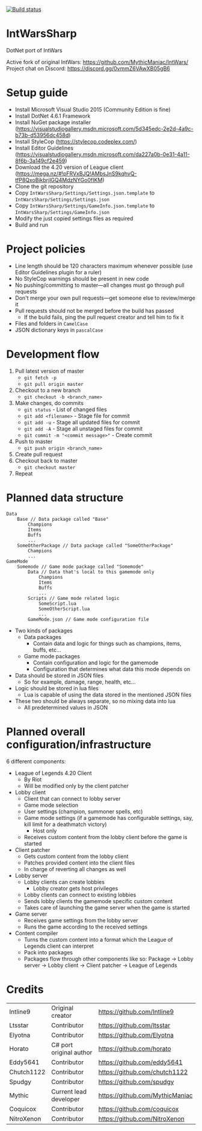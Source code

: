 [![Build status](https://img.shields.io/appveyor/ci/NitroXenon/intwarssharp.svg?style=flat-square)](https://ci.appveyor.com/project/NitroXenon/intwarssharp)  
# IntWarsSharp
DotNet port of IntWars  

Active fork of original IntWars: https://github.com/MythicManiac/IntWars/  
Project chat on Discord: https://discord.gg/0vmmZ6VAwXB05gB6

# Setup guide
* Install Microsoft Visual Studio 2015 (Community Edition is fine)
* Install DotNet 4.6.1 Framework
* Install NuGet package installer (https://visualstudiogallery.msdn.microsoft.com/5d345edc-2e2d-4a9c-b73b-d53956dc458d)
* Install StyleCop (https://stylecop.codeplex.com/)
* Install Editor Guidelines (https://visualstudiogallery.msdn.microsoft.com/da227a0b-0e31-4a11-8f6b-3a149cf2e459)
* Download the 4.20 version of League client (https://mega.nz/#!pFRVxBJQ!AMbsJnS9kqhvQ-tfP8QxoBikbrjlGQ4MdzNYGo0fIKM)
* Clone the git repository
* Copy `IntWarsSharp/Settings/Settings.json.template` to `IntWarsSharp/Settings/Settings.json`
* Copy `IntWarsSharp/Settings/GameInfo.json.template` to `IntWarsSharp/Settings/GameInfo.json`
* Modify the just copied settings files as required
* Build and run

# Project policies
* Line length should be 120 characters maximum whenever possible (use Editor Guidelines plugin for a ruler)
* No StyleCop warnings should be present in new code
* No pushing/committing to master—all changes must go through pull requests
* Don't merge your own pull requests—get someone else to review/merge it
* Pull requests should not be merged before the build has passed
    * If the build fails, ping the pull request creator and tell him to fix it
* Files and folders in `CamelCase`
* JSON dictionary keys in `pascalCase`

# Development flow
1. Pull latest version of master
    * `git fetch -p`
    * `git pull origin master`
2. Checkout to a new branch
    * `git checkout -b <branch_name>`
3. Make changes, do commits
    * `git status` - List of changed files
    * `git add <filename>` - Stage file for commit
    * `git add -u` - Stage all updated files for commit
    * `git add -A` - Stage all unstaged files for commit
    * `git commit -m "<commit message>"` - Create commit
4. Push to master
    * `git push origin <branch_name>`
5. Create pull request
6. Checkout back to master
    * `git checkout master`
7. Repeat

# Planned data structure
```
Data
    Base // Data package called "Base"
        Champions
        Items
        Buffs
        ...
    SomeOtherPackage // Data package called "SomeOtherPackage"
        Champions
        ...
GameMode
    Somemode // Game mode package called "Somemode"
        Data // Data that's local to this gamemode only
            Champions
            Items
            Buffs
            ...
        Scripts // Game mode related logic
            SomeScript.lua
            SomeOtherScript.lua
            ...
        GameMode.json // Game mode configuration file
```
* Two kinds of packages
    * Data packages
        * Contain data and logic for things such as champions, items, buffs, etc...
    * Game mode packages
        * Contain configuration and logic for the gamemode
        * Configuration that determines what data this mode depends on
* Data should be stored in JSON files
	* So for example, damage, range, health, etc...
* Logic should be stored in lua files
	* Lua is capable of using the data stored in the mentioned JSON files
* These two should be always separate, so no mixing data into lua
	* All predetermined values in JSON
    
# Planned overall configuration/infrastructure
6 different components:
* League of Legends 4.20 Client
    * By Riot
    * Will be modified only by the client patcher
* Lobby client
    * Client that can connect to lobby server
    * Game mode selection
    * User settings (champion, summoner spells, etc)
    * Game mode settings (if a gamemode has configurable settings, say, kill limit for a deathmatch victory)
        * Host only
    * Receives custom content from the lobby client before the game is started
* Client patcher
    * Gets custom content from the lobby client
    * Patches provided content into the client files
    * In charge of reverting all changes as well
* Lobby server
    * Lobby clients can create lobbies
        * Lobby creator gets host privileges
    * Lobby clients can connect to existing lobbies
    * Sends lobby clients the gamemode specific custom content
    * Takes care of launching the game server when the game is started
* Game server
    * Receives game settings from the lobby server
    * Runs the game according to the received settings
* Content compiler
    * Turns the custom content into a format which the League of Legends client can interpret
    * Pack into packages
    * Packages flow through other components like so: Package -> Lobby server -> Lobby client -> Client patcher -> League of Legends

# Credits
|            |                         |                                 |
|------------|-------------------------|---------------------------------|
| Intline9   | Original creator        | https://github.com/Intline9     |
| Ltsstar    | Contributor             | https://github.com/ltsstar      |
| Elyotna    | Contributor             | https://github.com/Elyotna      |
| Horato     | C# port original author | https://github.com/horato       |
| Eddy5641   | Contributor             | https://github.com/eddy5641     |
| Chutch1122 | Contributor             | https://github.com/chutch1122   |
| Spudgy     | Contributor             | https://github.com/spudgy       |
| Mythic     | Current lead developer  | https://github.com/MythicManiac |
| Coquicox   | Contributor             | https://github.com/coquicox     |
| NitroXenon | Contributor             | https://github.com/NitroXenon   |

